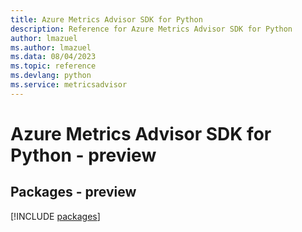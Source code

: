 ```yaml
---
title: Azure Metrics Advisor SDK for Python
description: Reference for Azure Metrics Advisor SDK for Python
author: lmazuel
ms.author: lmazuel
ms.data: 08/04/2023
ms.topic: reference
ms.devlang: python
ms.service: metricsadvisor
---
```

# Azure Metrics Advisor SDK for Python - preview
## Packages - preview
[!INCLUDE [packages](metrics-advisor-index.md)]